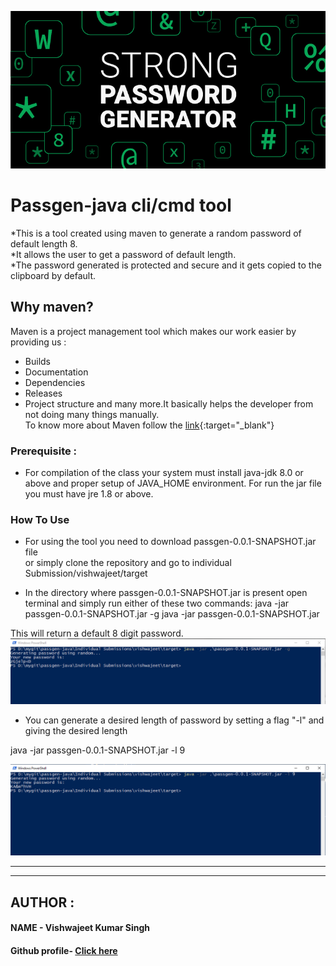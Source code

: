 ![passgen](images\Strong-Password-Generator.jpg)

# Passgen-java cli/cmd tool 

*This is a tool created using maven to generate a random password of default length 8. <br>
*It allows the user to get a password of default length. <br>
*The password generated is protected and secure and it gets copied to the clipboard by default.<br>

## Why maven?

Maven is a project management tool which makes our work easier by providing us :
 * Builds
 * Documentation
 * Dependencies
 * Releases
 * Project structure
and many more.It basically helps the developer from not doing many things manually.<br>
To know more about Maven follow the [link](https://maven.apache.org/){:target="_blank"}

 

### Prerequisite :

* For compilation of the class your system must install java-jdk 8.0 or above and proper setup of JAVA_HOME environment. For run  the jar file you must have jre 1.8 or above.

### How To Use

 * For using the tool you need to download passgen-0.0.1-SNAPSHOT.jar file<br>or simply clone the repository and go to individual Submission/vishwajeet/target

* In the directory where passgen-0.0.1-SNAPSHOT.jar is present open terminal and simply run either of these two commands:
 java -jar passgen-0.0.1-SNAPSHOT.jar -g
 java -jar passgen-0.0.1-SNAPSHOT.jar
 
This will return a default 8 digit password.
![example](images\output1.PNG)

* You can generate a desired length of password by setting a flag "-l" and giving the desired length
>
 java -jar passgen-0.0.1-SNAPSHOT.jar -l 9

![example](images\output2.PNG)

---
---

## AUTHOR :

#### NAME - Vishwajeet Kumar Singh <br>
#### Github profile- [Click here](https://github.com/vishwajeet-hash)
